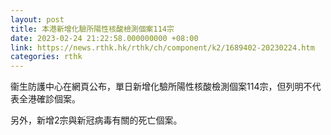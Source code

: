 ```yaml
---
layout: post
title: 本港新增化驗所陽性核酸檢測個案114宗
date: 2023-02-24 21:22:58.000000000 +08:00
link: https://news.rthk.hk/rthk/ch/component/k2/1689402-20230224.htm
categories: rthk
---
```


衞生防護中心在網頁公布，單日新增化驗所陽性核酸檢測個案114宗，但列明不代表全港確診個案。

另外，新增2宗與新冠病毒有關的死亡個案。
